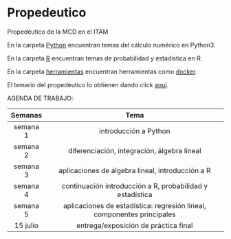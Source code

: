 # Propedeutico
Propedéutico de la MCD en el ITAM

En la carpeta [Python](/Python) encuentran temas del cálculo numérico en Python3.

En la carpeta [R](/R) encuentran temas de probabilidad y estadística en R.

En la carpeta [herramientas](/herramientas) encuentran herramientas como [docker](https://www.docker.com/).

El temario del propedéutico lo obtienen dando click [aquí](https://www.dropbox.com/s/mbckqr2p197w6no/PropedeuticoMCD-Temario.pdf?dl=0).



AGENDA DE TRABAJO:

| Semanas   | Tema                                                              |
| :--------:|:-----------------------------------------------------------------:|
| semana 1  | introducción a Python                                             | 
| semana 2  | diferenciación, integración, álgebra lineal                       |
| semana 3  | aplicaciones de álgebra lineal, introducción a R                  |
|semana 4| continuación introducción a R, probabilidad y estadística            |
|semana 5|aplicaciones de estadística: regresión lineal, componentes principales|
|15 julio| entrega/exposición de práctica final                                 |

